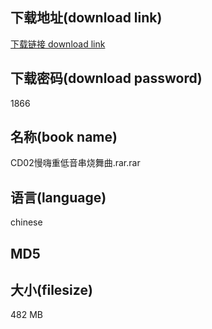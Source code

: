 ## 下载地址(download link)
[下载链接 download link](https://voluble-croquembouche-d321dc.netlify.app/?s=CD02%E6%85%A2%E5%97%A8%E9%87%8D%E4%BD%8E%E9%9F%B3%E4%B8%B2%E7%83%A7%E8%88%9E%E6%9B%B2.rar)

## 下载密码(download password)
1866

## 名称(book name)
CD02慢嗨重低音串烧舞曲.rar.rar

## 语言(language)
chinese

## MD5


## 大小(filesize)
482 MB
